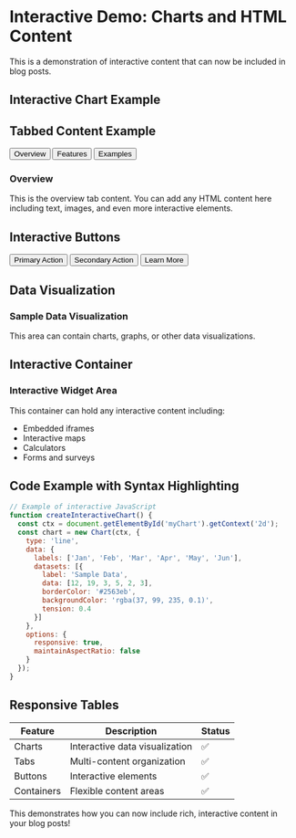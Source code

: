# Interactive Demo: Charts and HTML Content

This is a demonstration of interactive content that can now be included in blog posts.

## Interactive Chart Example

<div class="chart-container">
  <canvas id="demoChart" width="400" height="200"></canvas>
</div>

## Tabbed Content Example

<div class="tab-container">
  <div class="tab-buttons">
    <button class="tab-button active">Overview</button>
    <button class="tab-button">Features</button>
    <button class="tab-button">Examples</button>
  </div>
  <div class="tab-content">
    <h3>Overview</h3>
    <p>This is the overview tab content. You can add any HTML content here including text, images, and even more interactive elements.</p>
  </div>
  <div class="tab-content" hidden>
    <h3>Features</h3>
    <ul>
      <li>Interactive charts with Chart.js</li>
      <li>Tabbed content sections</li>
      <li>Responsive design</li>
      <li>Custom styling</li>
    </ul>
  </div>
  <div class="tab-content" hidden>
    <h3>Examples</h3>
    <p>Here you can show code examples, images, or other content specific to this tab.</p>
  </div>
</div>

## Interactive Buttons

<button class="interactive-button">Primary Action</button>
<button class="interactive-button">Secondary Action</button>
<button class="interactive-button">Learn More</button>

## Data Visualization

<div class="data-visualization">
  <h3>Sample Data Visualization</h3>
  <p>This area can contain charts, graphs, or other data visualizations.</p>
</div>

## Interactive Container

<div class="interactive-container">
  <h3>Interactive Widget Area</h3>
  <p>This container can hold any interactive content including:</p>
  <ul>
    <li>Embedded iframes</li>
    <li>Interactive maps</li>
    <li>Calculators</li>
    <li>Forms and surveys</li>
  </ul>
</div>

## Code Example with Syntax Highlighting

```javascript
// Example of interactive JavaScript
function createInteractiveChart() {
  const ctx = document.getElementById('myChart').getContext('2d');
  const chart = new Chart(ctx, {
    type: 'line',
    data: {
      labels: ['Jan', 'Feb', 'Mar', 'Apr', 'May', 'Jun'],
      datasets: [{
        label: 'Sample Data',
        data: [12, 19, 3, 5, 2, 3],
        borderColor: '#2563eb',
        backgroundColor: 'rgba(37, 99, 235, 0.1)',
        tension: 0.4
      }]
    },
    options: {
      responsive: true,
      maintainAspectRatio: false
    }
  });
}
```

## Responsive Tables

| Feature | Description | Status |
|---------|-------------|--------|
| Charts | Interactive data visualization | ✅ |
| Tabs | Multi-content organization | ✅ |
| Buttons | Interactive elements | ✅ |
| Containers | Flexible content areas | ✅ |

This demonstrates how you can now include rich, interactive content in your blog posts!
